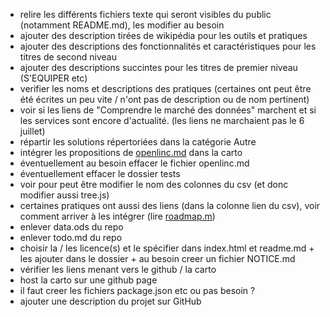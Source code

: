 - relire les différents fichiers texte qui seront visibles du public (notamment README.md), les modifier au besoin
- ajouter des description tirées de wikipédia pour les outils et pratiques
- ajouter des descriptions des fonctionnalités et caractéristiques pour les titres de second niveau
- ajouter des descriptions succintes pour les titres de premier niveau (S'EQUIPER etc)
- verifier les noms et descriptions des pratiques (certaines ont peut être été écrites un peu vite / n'ont pas de description ou de nom pertinent)
- voir si les liens de "Comprendre le marché des données" marchent et si les services sont encore d'actualité. (les liens ne marchaient pas le 6 juillet)
- répartir les solutions répertoriées dans la catégorie Autre
- intégrer les propositions de [openlinc.md](openlinc.md) dans la carto
- éventuellement au besoin effacer le fichier openlinc.md
- éventuellement effacer le dossier tests
- voir pour peut être modifier le nom des colonnes du csv (et donc modifier aussi tree.js)
- certaines pratiques ont aussi des liens (dans la colonne lien du csv), voir comment arriver à les intégrer (lire [roadmap.m](roadmap.md))
- enlever data.ods du repo
- enlever todo.md du repo
- choisir la / les licence(s) et le spécifier dans index.html et readme.md + les ajouter dans le dossier + au besoin creer un fichier NOTICE.md
- vérifier les liens menant vers le github / la carto
- host la carto sur une github page
- il faut creer les fichiers package.json etc ou pas besoin ?
- ajouter une description du projet sur GitHub 


